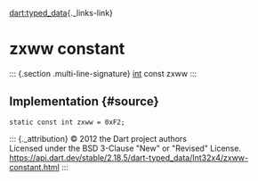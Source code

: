[dart:typed\_data](../../dart-typed_data/dart-typed_data-library){._links-link}

zxww constant
=============

::: {.section .multi-line-signature}
[int](../../dart-core/int-class) const zxww
:::

Implementation {#source}
--------------

``` {.language-dart data-language="dart"}
static const int zxww = 0xF2;
```

::: {._attribution}
© 2012 the Dart project authors\
Licensed under the BSD 3-Clause \"New\" or \"Revised\" License.\
<https://api.dart.dev/stable/2.18.5/dart-typed_data/Int32x4/zxww-constant.html>
:::

